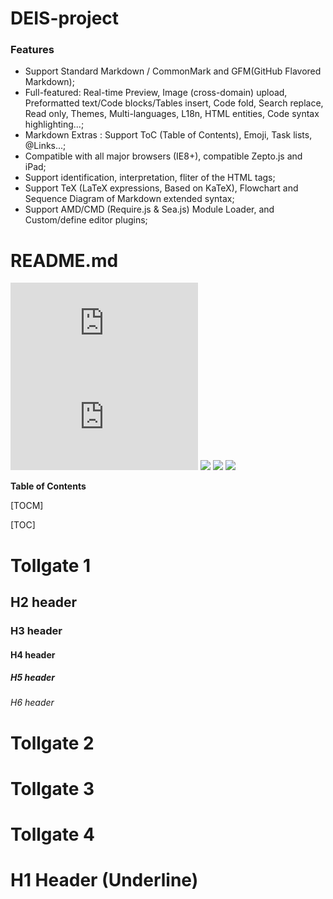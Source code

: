 # DEIS-project

### Features

- Support Standard Markdown / CommonMark and GFM(GitHub Flavored Markdown);
- Full-featured: Real-time Preview, Image (cross-domain) upload, Preformatted text/Code blocks/Tables insert, Code fold, Search replace, Read only, Themes, Multi-languages, L18n, HTML entities, Code syntax highlighting...;
- Markdown Extras : Support ToC (Table of Contents), Emoji, Task lists, @Links...;
- Compatible with all major browsers (IE8+), compatible Zepto.js and iPad;
- Support identification, interpretation, fliter of the HTML tags;
- Support TeX (LaTeX expressions, Based on KaTeX), Flowchart and Sequence Diagram of Markdown extended syntax;
- Support AMD/CMD (Require.js & Sea.js) Module Loader, and Custom/define editor plugins;

# README.md

![](https://img.shields.io/github/stars/DEIS-group-3/DEIS-project/README.md)
![](https://img.shields.io/github/forks/DEIS-group-3/DEIS-project/README.md)
![](https://img.shields.io/github/tag/DEIS-group-3/DEIS-project/README.md.svg)
![](https://img.shields.io/github/release/DEIS-group-3/DEIS-project/README.md.svg)
![](https://img.shields.io/github/issues/DEIS-group-3/DEIS-project/README.md.svg)
<!--- ![](https://img.shields.io/bower/v/editor.md.svg) --->

**Table of Contents**

[TOCM]

[TOC]

# Tollgate 1
## H2 header
### H3 header
#### H4 header
##### H5 header
###### H6 header

# Tollgate 2

# Tollgate 3

# Tollgate 4

H1 Header (Underline)
=============
